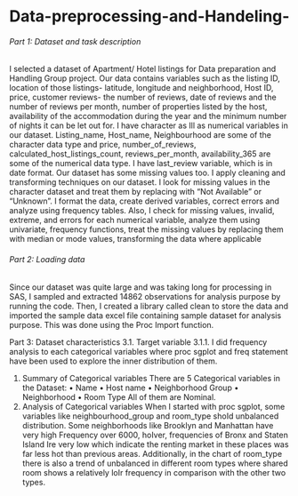 # Data-preprocessing-and-Handeling-

###### Part 1: Dataset and task description
I selected a dataset of Apartment/ Hotel listings for Data preparation and Handling Group project. Our data contains variables such as the listing ID, location of those listings- latitude, longitude and neighborhood, Host ID, price, customer reviews- the number of reviews, date of reviews and the number of reviews per month, number of properties listed by the host, availability of the accommodation during the year and the minimum number of nights it can be let out for. 
I have character as Ill as numerical variables in our dataset. Listing_name, Host_name, Neighbourhood are some of the character data type and price, number_of_reviews, calculated_host_listings_count, reviews_per_month, availability_365 are some of the numerical data type. I have last_review variable, which is in date format. Our dataset has some missing values too. 
I apply cleaning and transforming techniques on our dataset.
I look for missing values in the character dataset and treat them by replacing with “Not Available” or “Unknown”. I format the data, create derived variables, correct errors and analyze using frequency tables.
Also, I check for missing values, invalid, extreme, and errors for each numerical variable, analyze them using univariate, frequency functions, treat the missing values by replacing them with median or mode values, transforming the data where applicable
###### Part 2: Loading data
Since our dataset was quite large and was taking long for processing in SAS, I sampled and extracted 14862 observations for analysis purpose by running the code. 
Then, I created a library called clean to store the data and imported the sample data excel file containing sample dataset for analysis purpose. This was done using the Proc Import function.

Part 3: Dataset characteristics
3.1.	Target variable 
3.1.1.	I did frequency analysis to each categorical variables where proc sgplot and freq statement have been used to explore the inner distribution of them.
1)	Summary of Categorical variables
There are 5 Categorical variables in the Dataset:
•	Name
•	Host name
•	Neighborhood Group
•	Neighborhood
•	Room Type
All of them are Nominal.
2)	Analysis of Categorical variables
When I started with proc sgplot, some variables like neighbourhood_group and room_type shoId unbalanced distribution. Some neighborhoods like Brooklyn and Manhattan have very high Frequency over 6000, hoIver, frequencies of Bronx and Staten Island Ire very low which indicate the renting market in these places was far less hot than previous areas.
Additionally, in the chart of room_type there is also a trend of unbalanced in different room types where shared room shows a relatively loIr frequency in comparison with the other two types.
